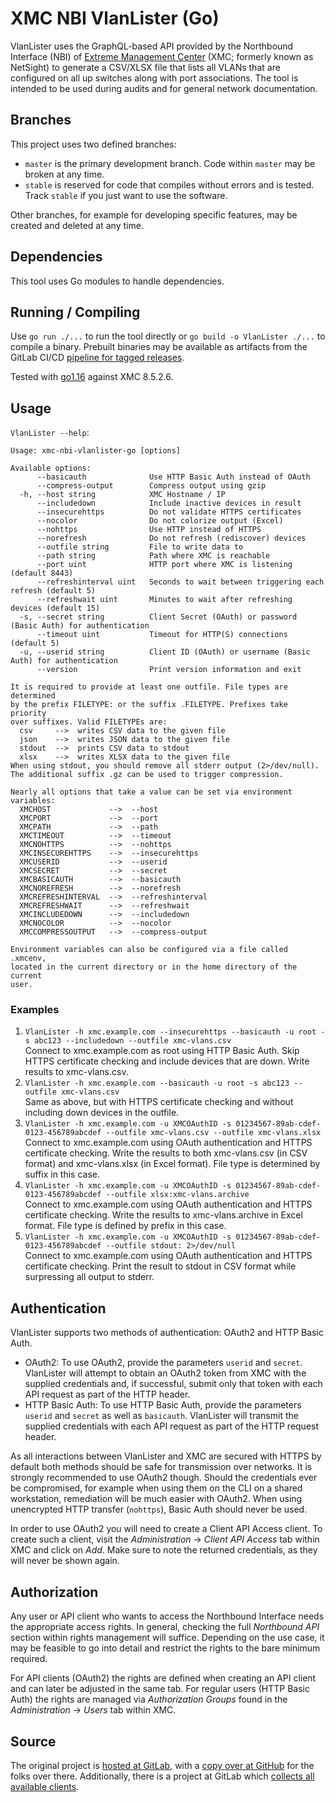 # XMC NBI VlanLister (Go)

VlanLister uses the GraphQL-based API provided by the Northbound Interface (NBI) of [Extreme Management Center](https://www.extremenetworks.com/product/extreme-management-center/) (XMC; formerly known as NetSight) to generate a CSV/XLSX file that lists all VLANs that are configured on all up switches along with port associations. The tool is intended to be used during audits and for general network documentation.

## Branches

This project uses two defined branches:

* `master` is the primary development branch. Code within `master` may be broken at any time.
* `stable` is reserved for code that compiles without errors and is tested. Track `stable` if you just want to use the software.

Other branches, for example for developing specific features, may be created and deleted at any time.

## Dependencies

This tool uses Go modules to handle dependencies.

## Running / Compiling

Use `go run ./...` to run the tool directly or `go build -o VlanLister ./...` to compile a binary. Prebuilt binaries may be available as artifacts from the GitLab CI/CD [pipeline for tagged releases](https://gitlab.com/rbrt-weiler/xmc-nbi-vlanlister-go/pipelines?scope=tags).

Tested with [go1.16](https://golang.org/doc/go1.16) against XMC 8.5.2.6.

## Usage

`VlanLister --help`:

```text
Usage: xmc-nbi-vlanlister-go [options]

Available options:
      --basicauth              Use HTTP Basic Auth instead of OAuth
      --compress-output        Compress output using gzip
  -h, --host string            XMC Hostname / IP
      --includedown            Include inactive devices in result
      --insecurehttps          Do not validate HTTPS certificates
      --nocolor                Do not colorize output (Excel)
      --nohttps                Use HTTP instead of HTTPS
      --norefresh              Do not refresh (rediscover) devices
      --outfile string         File to write data to
      --path string            Path where XMC is reachable
      --port uint              HTTP port where XMC is listening (default 8443)
      --refreshinterval uint   Seconds to wait between triggering each refresh (default 5)
      --refreshwait uint       Minutes to wait after refreshing devices (default 15)
  -s, --secret string          Client Secret (OAuth) or password (Basic Auth) for authentication
      --timeout uint           Timeout for HTTP(S) connections (default 5)
  -u, --userid string          Client ID (OAuth) or username (Basic Auth) for authentication
      --version                Print version information and exit

It is required to provide at least one outfile. File types are determined
by the prefix FILETYPE: or the suffix .FILETYPE. Prefixes take priority
over suffixes. Valid FILETYPEs are:
  csv     -->  writes CSV data to the given file
  json    -->  writes JSON data to the given file
  stdout  -->  prints CSV data to stdout
  xlsx    -->  writes XLSX data to the given file
When using stdout, you should remove all stderr output (2>/dev/null).
The additional suffix .gz can be used to trigger compression.

Nearly all options that take a value can be set via environment variables:
  XMCHOST             -->  --host
  XMCPORT             -->  --port
  XMCPATH             -->  --path
  XMCTIMEOUT          -->  --timeout
  XMCNOHTTPS          -->  --nohttps
  XMCINSECUREHTTPS    -->  --insecurehttps
  XMCUSERID           -->  --userid
  XMCSECRET           -->  --secret
  XMCBASICAUTH        -->  --basicauth
  XMCNOREFRESH        -->  --norefresh
  XMCREFRESHINTERVAL  -->  --refreshinterval
  XMCREFRESHWAIT      -->  --refreshwait
  XMCINCLUDEDOWN      -->  --includedown
  XMCNOCOLOR          -->  --nocolor
  XMCCOMPRESSOUTPUT   -->  --compress-output

Environment variables can also be configured via a file called .xmcenv,
located in the current directory or in the home directory of the current
user.
```

### Examples

1. `VlanLister -h xmc.example.com --insecurehttps --basicauth -u root -s abc123 --includedown --outfile xmc-vlans.csv`  
   Connect to xmc.example.com as root using HTTP Basic Auth. Skip HTTPS certificate checking and include devices that are down. Write results to xmc-vlans.csv.
2. `VlanLister -h xmc.example.com --basicauth -u root -s abc123 --outfile xmc-vlans.csv`  
   Same as above, but with HTTPS certificate checking and without including down devices in the outfile.
3. `VlanLister -h xmc.example.com -u XMCOAuthID -s 01234567-89ab-cdef-0123-456789abcdef --outfile xmc-vlans.csv --outfile xmc-vlans.xlsx`  
   Connect to xmc.example.com using OAuth authentication and HTTPS certificate checking. Write the results to both xmc-vlans.csv (in CSV format) and xmc-vlans.xlsx (in Excel format). File type is determined by suffix in this case.
4. `VlanLister -h xmc.example.com -u XMCOAuthID -s 01234567-89ab-cdef-0123-456789abcdef --outfile xlsx:xmc-vlans.archive`  
   Connect to xmc.example.com using OAuth authentication and HTTPS certificate checking. Write the results to xmc-vlans.archive in Excel format. File type is defined by prefix in this case.
5. `VlanLister -h xmc.example.com -u XMCOAuthID -s 01234567-89ab-cdef-0123-456789abcdef --outfile stdout: 2>/dev/null`  
   Connect to xmc.example.com using OAuth authentication and HTTPS certificate checking. Print the result to stdout in CSV format while surpressing all output to stderr.

## Authentication

VlanLister supports two methods of authentication: OAuth2 and HTTP Basic Auth.

* OAuth2: To use OAuth2, provide the parameters `userid` and `secret`. VlanLister will attempt to obtain an OAuth2 token from XMC with the supplied credentials and, if successful, submit only that token with each API request as part of the HTTP header.
* HTTP Basic Auth: To use HTTP Basic Auth, provide the parameters `userid` and `secret` as well as `basicauth`. VlanLister will transmit the supplied credentials with each API request as part of the HTTP request header.

As all interactions between VlanLister and XMC are secured with HTTPS by default both methods should be safe for transmission over networks. It is strongly recommended to use OAuth2 though. Should the credentials ever be compromised, for example when using them on the CLI on a shared workstation, remediation will be much easier with OAuth2. When using unencrypted HTTP transfer (`nohttps`), Basic Auth should never be used.

In order to use OAuth2 you will need to create a Client API Access client. To create such a client, visit the _Administration_ -> _Client API Access_ tab within XMC and click on _Add_. Make sure to note the returned credentials, as they will never be shown again.

## Authorization

Any user or API client who wants to access the Northbound Interface needs the appropriate access rights. In general, checking the full _Northbound API_ section within rights management will suffice. Depending on the use case, it may be feasible to go into detail and restrict the rights to the bare minimum required.

For API clients (OAuth2) the rights are defined when creating an API client and can later be adjusted in the same tab. For regular users (HTTP Basic Auth) the rights are managed via _Authorization Groups_ found in the _Administration_ -> _Users_ tab within XMC.

## Source

The original project is [hosted at GitLab](https://gitlab.com/rbrt-weiler/xmc-nbi-vlanlister-go), with a [copy over at GitHub](https://github.com/rbrt-weiler/xmc-nbi-vlanlister-go) for the folks over there. Additionally, there is a project at GitLab which [collects all available clients](https://gitlab.com/rbrt-weiler/xmc-nbi-clients).
